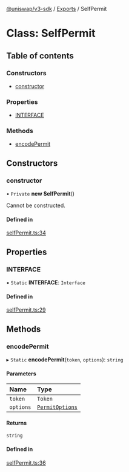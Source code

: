 [@uniswap/v3-sdk](../README.md) / [Exports](../modules.md) / SelfPermit

# Class: SelfPermit

## Table of contents

### Constructors

- [constructor](SelfPermit.md#constructor)

### Properties

- [INTERFACE](SelfPermit.md#interface)

### Methods

- [encodePermit](SelfPermit.md#encodepermit)

## Constructors

### constructor

• `Private` **new SelfPermit**()

Cannot be constructed.

#### Defined in

[selfPermit.ts:34](https://github.com/Uniswap/v3-sdk/blob/08a7c05/src/selfPermit.ts#L34)

## Properties

### INTERFACE

▪ `Static` **INTERFACE**: `Interface`

#### Defined in

[selfPermit.ts:29](https://github.com/Uniswap/v3-sdk/blob/08a7c05/src/selfPermit.ts#L29)

## Methods

### encodePermit

▸ `Static` **encodePermit**(`token`, `options`): `string`

#### Parameters

| Name | Type |
| :------ | :------ |
| `token` | `Token` |
| `options` | [`PermitOptions`](../modules.md#permitoptions) |

#### Returns

`string`

#### Defined in

[selfPermit.ts:36](https://github.com/Uniswap/v3-sdk/blob/08a7c05/src/selfPermit.ts#L36)
